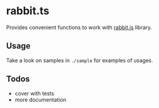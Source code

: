 # rabbit.ts

Provides convenient functions to work with [rabbit.js](http://www.squaremobius.net/rabbit.js/) library.

## Usage

Take a look on samples in `./sample` for examples of usages.

## Todos

* cover with tests
* more documentation
